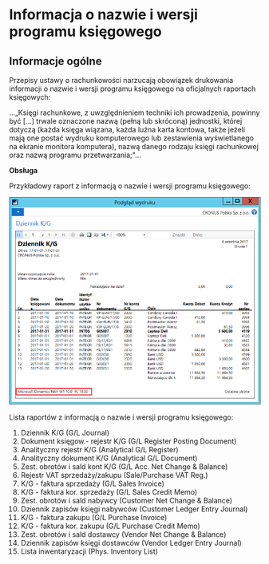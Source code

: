 # Informacja o nazwie i wersji programu księgowego 

## Informacje ogólne

Przepisy ustawy o rachunkowości narzucają obowiązek drukowania
informacji o nazwie i wersji programu księgowego na oficjalnych
raportach księgowych:

...„Księgi rachunkowe, z uwzględnieniem techniki ich prowadzenia,
powinny być [...] trwale oznaczone nazwą (pełną lub skróconą)
jednostki, której dotyczą (każda księga wiązana, każda luźna karta
kontowa, także jeżeli mają one postać wydruku komputerowego
lub zestawienia wyświetlanego na ekranie monitora komputera), nazwą
danego rodzaju księgi rachunkowej oraz nazwą programu
przetwarzania;"...

**Obsługa**

Przykładowy raport z informacją o nazwie i wersji programu księgowego:

![](media/image40.png)

Lista raportów z informacją o nazwie i wersji programu księgowego:

1.  Dziennik K/G (G/L Journal)
2.  Dokument księgow.- rejestr K/G (G/L Register Posting Document)
3.  Analityczny rejestr K/G (Analytical G/L Register)
4.  Analityczny dokument K/G (Analytical G/L Document)
5.  Zest. obrotów i sald kont K/G (G/L Acc. Net Change & Balance)
6.  Rejestr VAT sprzedaży/zakupu (Sale/Purchase VAT Reg.)
7.  K/G - faktura sprzedaży (G/L Sales Invoice)
8.  K/G - faktura kor. sprzedaży (G/L Sales Credit Memo)
9.  Zest. obrotów i sald nabywcy (Customer Net Change & Balance)
10. Dziennik zapisów księgi nabywców (Customer Ledger Entry Journal)
11. K/G - faktura zakupu (G/L Purchase Invoice)
12. K/G - faktura kor. zakupu (G/L Purchase Credit Memo)
13. Zest. obrotów i sald dostawcy (Vendor Net Change & Balance)
14. Dziennik zapisów księgi dostawców (Vendor Ledger Entry Journal)
15. Lista inwentaryzacji (Phys. Inventory List)